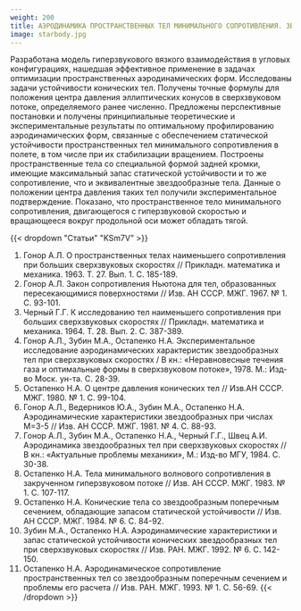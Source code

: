 ```yaml
---
weight: 200
title: АЭРОДИНАМИКА ПРОСТРАНСТВЕННЫХ ТЕЛ МИНИМАЛЬНОГО СОПРОТИВЛЕНИЯ. ЗВЕЗДООБРАЗНЫЕ ТЕЛА КАК РЕЗУЛЬТАТ РЕШЕНИЯ РАЗЛИЧНЫХ ОПТИМИЗАЦИОННЫХ ЗАДАЧ. МНОГОПАРАМЕТРИЧЕСКИЕ ТЕОРЕТИЧЕСКИЕ И ЭКСПЕРИМЕНТАЛЬНЫЕ ИССЛЕДОВАНИЯ СОПРОТИВЛЕНИЯ ЗВЕЗДООБРАЗНЫХ ТЕЛ ПРИ СВЕРХ- И ГИПЕРЗВУКОВЫХ СКОРОСТЯХ. СНИЖЕНИЕ АЭРОДИНАМИЧЕСКОГО СОПРОТИВЛЕНИЯ ДО ДВУХ РАЗ ПО СРАВНЕНИЮ С ЭКВИВАЛЕНТНЫМИ ТЕЛАМИ ВРАЩЕНИЯ ПРИ ГИПЕРЗВУКОВЫХ СКОРОСТЯХ.
image: starbody.jpg
---
```


Разработана модель гиперзвукового вязкого взаимодействия в угловых конфигурациях, нашедшая эффективное применение в задачах оптимизации пространственных аэродинамических форм.
Исследованы задачи устойчивости конических тел. Получены точные формулы для положения центра давления эллиптических конусов в сверхзвуковом потоке, определяемого ранее численно. Предложены перспективные постановки и получены принципиальные теоретические и экспериментальные результаты по оптимальному профилированию аэродинамических форм, связанные с обеспечением статической устойчивости пространственных тел минимального сопротивления в полете, в том числе при их стабилизации вращением. Построены пространственные тела со специальной формой задней кромки, имеющие максимальный запас статической устойчивости и то же сопротивление, что и эквивалентные звездообразные тела. Данные о положении центра давления таких тел получили экспериментальное подтверждение. Показано, что пространственное тело минимального сопротивления, двигающегося с гиперзвуковой скоростью и вращающееся вокруг продольной оси может обладать тягой.

{{< dropdown "Статьи" "KSm7V" >}}
1. Гонор А.Л. О пространственных телах наименьшего сопротивления при больших сверхзвуковых скоростях // Прикладн. математика и механика. 1963. Т. 27. Вып. 1. С. 185-189.
2. Гонор А.Л. Закон сопротивления Ньютона для тел, образованных пересекающимися поверхностями // Изв. АН СССР. МЖГ. 1967. № 1. С. 93-101.
3. Черный Г.Г. К исследованию тел наименьшего сопротивления при больших сверхзвуковых скоростях // Прикладн. математика и механика. 1964. Т. 28. Вып. 2. С. 387-389.
4. Гонор А.Л., Зубин М.А., Остапенко Н.А. Экспериментальное исследование аэродинамических характеристик звездообразных тел при сверхзвуковых скоростях / В кн.: «Неравновесные течения газа и оптимальные формы в сверхзвуковом потоке», 1978. М.: Изд-во Моск. ун-та. С. 28-39.
5. Остапенко Н.А. О центре давления конических тел // Изв.АН СССР. МЖГ. 1980. № 1. С. 99-104.
6. Гонор А.Л., Ведерников Ю.А., Зубин М.А., Остапенко Н.А. Аэродинамические характеристики звездообразных при числах М=3-5 // Изв. АН СССР. МЖГ. 1981.    № 4. С. 88-93.
7. Гонор А.Л., Зубин М.А., Остапенко Н.А., Черный Г.Г., Швец А.И. Аэродинамика звездообразных тел при сверхзвуковых скоростях // В кн.: «Актуальные проблемы механики», М.: Изд-во МГУ, 1984. С. 30-38.
8. Остапенко Н.А. Тела минимального волнового сопротивления в закрученном гиперзвуковом потоке // Изв. АН СССР. МЖГ. 1983. № 1. С. 107-117.
9. Остапенко Н.А. Конические тела со звездообразным поперечным сечением, обладающие запасом статической устойчивости // Изв. АН СССР. МЖГ. 1984. № 6. С. 84-92.
11. Зубин М.А., Остапенко Н.А. Аэродинамические характеристики и запас статической устойчивости конических звездообразных тел при сверхзвуковых скоростях // Изв. РАН.   МЖГ. 1992. № 6. С. 142-150.
12. Остапенко Н.А. Аэродинамическое сопротивление пространственных тел со звездообразным поперечным сечением и проблемы его расчета // Изв. РАН. МЖГ. 1993. № 1. С. 56-69.
{{< /dropdown >}}
